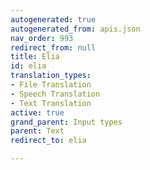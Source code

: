 ```yaml
---
autogenerated: true
autogenerated_from: apis.json
nav_order: 993
redirect_from: null
title: Elia
id: elia
translation_types:
- File Translation
- Speech Translation
- Text Translation
active: true
grand_parent: Input types
parent: Text
redirect_to: elia

---
```


